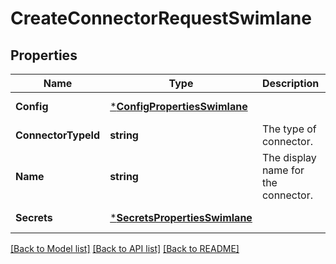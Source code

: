 # CreateConnectorRequestSwimlane

## Properties
Name | Type | Description | Notes
------------ | ------------- | ------------- | -------------
**Config** | [***ConfigPropertiesSwimlane**](config_properties_swimlane.md) |  | [default to null]
**ConnectorTypeId** | **string** | The type of connector. | [default to null]
**Name** | **string** | The display name for the connector. | [default to null]
**Secrets** | [***SecretsPropertiesSwimlane**](secrets_properties_swimlane.md) |  | [default to null]

[[Back to Model list]](../README.md#documentation-for-models) [[Back to API list]](../README.md#documentation-for-api-endpoints) [[Back to README]](../README.md)

